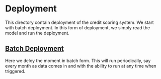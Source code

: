 # Deployment

This directory contain deployment of the credit scoring system. We start with batch deployment. In this form of deployment, we simply read the model and run the deployment. 

## [Batch Deployment](batch)

Here we deloy the moment in batch form. This will run periodically, say every month as data comes in and with the ability to run at any time when triggered.
